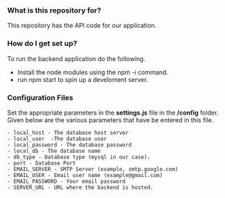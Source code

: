 ### What is this repository for? ###

This repository has the API code for our application. 

### How do I get set up? ###

To run the backend application do the following.

- Install the node modules using the npm -i command.
- run npm start to spin up a develoment server.

### Configuration Files ###

Set the appropriate parameters in the **settings.js** file in the **/config** folder. Given below are the various parameters that have be entered in this file.

    - local_host - The database host server
    - local_user  -The database user 
    - local_password - The database password
    - local_db - The database name
    - db_type - Database type (mysql in our case).
    - port - Database Port
    - EMAIL_SERVER - SMTP Server (example, smtp.google.com)
    - EMAIL_USER - Email user name (example@gmail.com)
    - EMAIL_PASSWORD - Your email password
    - SERVER_URL - URL where the backend is hosted.

